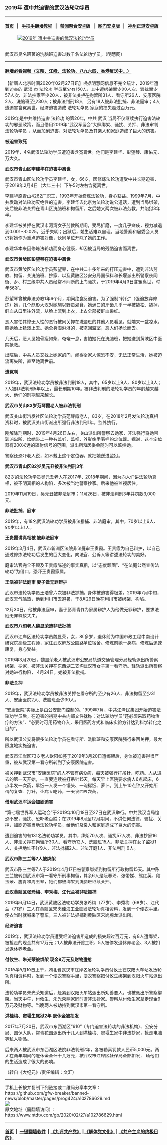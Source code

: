 ### 2019年 遭中共迫害的武汉法轮功学员
------------------------

#### [首页](https://github.com/gfw-breaker/banned-news/blob/master/README.md) &nbsp;&nbsp;|&nbsp;&nbsp; [手把手翻墙教程](https://github.com/gfw-breaker/guides/wiki) &nbsp;&nbsp;|&nbsp;&nbsp; [禁闻聚合安卓版](https://github.com/gfw-breaker/bn-android) &nbsp;&nbsp;|&nbsp;&nbsp; [网门安卓版](https://github.com/oGate2/oGate) &nbsp;&nbsp;|&nbsp;&nbsp; [神州正道安卓版](https://github.com/SzzdOgate/update) 



<div><div class="featured_image">
 <a href="https://i.ntdtv.com/assets/uploads/2020/02/802115d311ae01bcc00c889fe95c386e.jpg" target="_blank">
  <figure>
   <img alt="2019年 遭中共迫害的武汉法轮功学员" src="https://i.ntdtv.com/assets/uploads/2020/02/802115d311ae01bcc00c889fe95c386e-800x450.jpg"/>
  </figure><br/>
 </a>
 <span class="caption">
  武汉市臭名昭著的洗脑班迫害过数千名法轮功学员。（明慧网）
 </span>
</div>
</div><hr/>

#### [翻墙必看视频（文昭、江峰、法轮功、八九六四、香港反送中...）](https://github.com/gfw-breaker/banned-news/blob/master/pages/link3.md)

<div><div class="post_content" itemprop="articleBody">
 <p>
  【新唐人北京时间2020年02月27日讯】根据明慧网信息不完全统计，2019年遭到迫害的
  <ok href="https://www.ntdtv.com/gb/武汉.htm">
   武汉
  </ok>
  市
  <ok href="https://www.ntdtv.com/gb/法轮功.htm">
   法轮功
  </ok>
  学员至少有150人，其中遭绑架至少90人次、骚扰至少57人次、非法抄家至少20人，被非法关押在拘留所31人、看守所26人、安康医院2人、洗脑班至少30人；被非法判刑18人，另有18人被非法批捕、非法庭审；4人遭迫害含冤离世。经济迫害造成
  <ok href="https://www.ntdtv.com/gb/法轮功学员.htm">
   法轮功学员
  </ok>
  家庭的损失超过百万元。
 </p>
 <p>
  2019年是中共维持迫害
  <ok href="https://www.ntdtv.com/gb/法轮功.htm">
   法轮功
  </ok>
  的第20年，中共
  <ok href="https://www.ntdtv.com/gb/武汉.htm">
   武汉
  </ok>
  当局不仅继续执行迫害法轮功的邪恶政策，而且借用2019年“武汉军运会”大肆绑架、骚扰、关押、非法审判
  <ok href="https://www.ntdtv.com/gb/法轮功学员.htm">
   法轮功学员
  </ok>
  ，从而加剧迫害，对法轮功学员及其亲人和家庭造成了巨大的伤害。
 </p>
 <p>
  <strong>
   被迫害致死
  </strong>
 </p>
 <p>
  2019年，4名武汉法轮功学员遭迫害含冤离世。他们是李建华、彭望琴、康佑元、万大久。
 </p>
 <p>
  <strong>
   武汉市青山区李建华在迫害中离世
  </strong>
 </p>
 <p>
  武汉市青山区法轮功学员李建华，女，66岁，因修炼法轮功遭受中共长期迫害，于2019年2月4日（大年三十）下午5时左右含冤离世。
 </p>
 <p>
  李建华原青山4262厂职工，1993年开始修炼法轮功，身心获益。1999年7月，中共发动对法轮功灭绝性的迫害，李建华去北京为法轮功说公道话，遭到当局绑架，先后被非法关押在青山区洗脑班和拘留所。之后她又两次被非法劳教，共陷狱3年半。
 </p>
 <p>
  李建华被关押在武汉市河湾女子劳教所期间，受尽折磨，一度几乎瘫痪，视力减退到0.001～0.025，近乎失明；出狱后，她生活难以自理。当地警察和居委会人员仍将她作为重点迫害对像，伙同单位开除了她的工作。
 </p>
 <p>
  李建华本来因修炼法轮功而身心健康，却因被当局的残酷迫害而离世。
 </p>
 <p>
  <strong>
   武汉市黄陂区彭望琴在迫害中离世
  </strong>
 </p>
 <p>
  武汉市黄陂区法轮功学员彭望琴，在中共二十多年来的打压迫害中，遭到非法劳教、拘留、关洗脑班、抄家、以及黄陂区公安分局国保科和长堰派出所警察伙同街、乡、村三级中共人员经常不间断的上门骚扰，于2019年4月3日含冤离世，时年56岁。
 </p>
 <p>
  彭望琴曾被非法劳教1年6个月，期间绝食反迫害。为了强制“转化”（强迫放弃修炼）她，几个彪形大汉对她施以野蛮灌食。她满口的牙齿几乎一半被撬松、撬掉，鲜血从口里往外流，从脸上流到上衣，上衣全部被鲜血染红。
 </p>
 <p>
  恶人害怕其惨无人性的恶行被同关押在洗脑班的其他人员看见，就端来一盆凉水，照她脸上猛泼上去。她全身湿淋淋的，被拖回监室，恶人们扬长而去。
 </p>
 <p>
  几天后，恶人见她骨瘦如柴、奄奄一息，害怕她死在洗脑班，把她送到黄陂区中医院抢救。
 </p>
 <p>
  出院后，中共人员又找上她家的门，闹得全家人惊恐不安，无法正常生活，她被迫流离失所，直至她离世前。
 </p>
 <p>
  <strong>
   遭冤判
  </strong>
 </p>
 <p>
  2019年，武汉法轮功学员被非法判刑18人，其中，65岁以上9人、80岁以上3人；7人被非法判刑5年以上，最长刑期10年。被非法判刑的法轮功学员的年龄越来越大、他们的刑期越来越长。
 </p>
 <p>
  <strong>
   武汉市关山83岁范琴霞老人被非法判刑
  </strong>
 </p>
 <p>
  武汉关山街汽发社区法轮功学员范琴霞老人，83岁，在2018年2月发法轮功真相资料时，被武汉关山街派出所强行非法判刑1年，监外执行。
 </p>
 <p>
  刚解除刑期时，2019年4月26日左右，关山派出所警察去她家，非法强行将她带到派出所，给她带上一种有监听、监视、外形像手表样的定位器。据说，这个定位器有200米远的辐射信号的范围，派出所和居委会随时可以监控她。
 </p>
 <p>
  警察还恐吓老人说，如不戴上这个定位器，就把她送进监狱。
 </p>
 <p>
  <strong>
   武汉市青山区82岁吴元丑被非法判刑3年
  </strong>
 </p>
 <p>
  82岁的法轮功学员吴元丑老人在2017年、2018年期间，因为向人们讲法轮功真相，被不明真相的人构陷，多次被当地警察抄家。后来他被监视居住。
 </p>
 <p>
  2019年11月19日，吴元丑被非法庭审；11月26日，被非法判刑3年并罚款3,000元。
 </p>
 <p>
  <strong>
   非法批捕、庭审
  </strong>
 </p>
 <p>
  2019年，有18名武汉法轮功学员被非法批捕、非法庭审，其中，70岁以上6人、80岁以上1人。
 </p>
 <p>
  <strong>
   王贵霞讲真相被 被非法庭审
  </strong>
 </p>
 <p>
  2019年3月4日，武汉市新洲区法院非法庭审王贵霞。王贵霞为自己辩护，以自己通过修炼法轮功后发生的巨大变化，向法官、公诉人等讲述法轮功的美好。
 </p>
 <p>
  庭审法官完全不顾及王贵霞陈述的事实真相，以“态度顽固”、“在法庭公然宣传法轮功”为借口，恐吓王贵霞家属。
 </p>
 <p>
  <strong>
   王浩被非法庭审 妻子做无罪辩护
  </strong>
 </p>
 <p>
  武汉市法轮功学员王浩曾六次被非法抓捕，身体被迫害得极差。2019年7月中旬，武汉天气酷热，他到利川市去避暑，于8月29日晚在利川市被绑架、构陷。
 </p>
 <p>
  12月30日，他被非法庭审，妻子彭青青作为家属辩护人为他做无罪辩护，要求法庭无罪释放丈夫。
 </p>
 <p>
  <strong>
   武汉市八旬老人魏显荣遭非法批捕
  </strong>
 </p>
 <p>
  武汉市江岸区法轮功学员魏显荣，女，80多岁，退休前为中国市政工程中南设计研究院高级工程师，家住武汉解放公园路单位宿舍。修炼前她一身病，修炼后迅速康复，身心受益。
 </p>
 <p>
  2019年3月20日，魏显荣老人被武汉市公安局轨道交通管理分局轻轨派出所警察绑架、抄家，被非法关押在东西湖二支沟武汉市女子第一看守所。轻轨派出所警察对她进行构陷， 4月24日，她被非法批捕。
 </p>
 <p>
  <strong>
   非法关押
  </strong>
 </p>
 <p>
  2019年，武汉法轮功学员被非法关押在看守所的至少有26人、非法拘留至少31人、安康医院2人、洗脑班至少30人。
 </p>
 <p>
  “安康医院”实际上是由公安部门控制的。1999年7月，中共江泽民集团开始迫害法轮功学员后，在迫害的初期中共内部文件就称：对法轮功学员“还必须采取药物治疗的方法”、“必要时可用药物介入，采用医药方式和临床实验方针达到科学转化之目的”。
 </p>
 <p>
  所以武汉公安将很多法轮功学员在看守所、洗脑班和安康医院强行来回关押，最大限度地实施迫害。
 </p>
 <p>
  武汉市江岸区73岁老人欧阳如芸于2019年3月20日遭绑架后，身体被迫害得很严重，被从武汉第一看守所转到了安康医院迫害。
 </p>
 <p>
  被关押到武汉市“安康医院”的人不管有病没病，每天被强行打吊针、吃药。人从进去的第一天开始，一直要连续被打吊针15天。每天早上医院要求病人6点起床，6点半发一次药，早饭一人发一个馒头、一碗稀饭、萝卜。到上午10点钟又开始所谓的复查、打针，让病人吃药，一天发四五次药。
 </p>
 <p>
  <strong>
   借用武汉军运会加剧迫害
  </strong>
 </p>
 <p>
  “第七届世界军人运动会”于2019年10月18日至27日在武汉举行。中共武汉当局惶恐不安，骚扰、恐吓老百姓；在2019年8月至12月期间，不讲任何法律，骚扰、关押，加剧迫害当地法轮功学员，给他们及亲人和家庭造成了巨大的伤害。
 </p>
 <p>
  遭到迫害的有131名法轮功学员，其中，绑架70人次、骚扰57人次、非法抄家16人、非法关押在拘留所30人、看守所12人、洗脑班15人、非法关押在女子监狱1人，关押地址不详9人，非法批捕2人、非法开庭1人、非法判刑 6人。
 </p>
 <p>
  <strong>
   武汉市陈三兰等7人被绑架
  </strong>
 </p>
 <p>
  武汉市陈三兰等7人于2019年4月17日被警察绑架到拘留所行政拘留15天。其中陈三兰被转到武汉市第一看守所刑事拘留，其余6人是阮春玲、张带娣、熊红英、段玉荣、施青和周玉琴，她们都被绑架到洗脑班继续关押。
 </p>
 <p>
  <strong>
   武汉黄陂区张玲梅、李秀梅、江代兰被非法抓捕
  </strong>
 </p>
 <p>
  2019年6月14日，武汉黄陂区法轮功学员张玲梅（77岁）、李秀梅（68岁）、江代兰（71岁）三人在黄陂区宋岗佳海工业园发法轮功真相资料，发到一个便衣手里。便衣当时就喊来了警车，三人被非法抓捕到黄陂区宋岗腾龙派出所。
 </p>
 <p>
  <strong>
   经济迫害
  </strong>
 </p>
 <p>
  2019年，武汉法轮功学员遭受经济迫害所造成的损失超过百万元，有8人遭绑架，被抢走的现金共有17万元；1人被非法开除工职、5人被停发退休养老金、3人被扣发退休养老金。
 </p>
 <p>
  <strong>
   付攸生、朱光荣被绑架 现金9万元及财物遭抢
  </strong>
 </p>
 <p>
  2019年9月10日上午，湖北省武汉市江岸区法轮功学员付攸生在汉阳火车站发法轮功真相资料时，发到一个便衣警察手里，便衣警察把付攸生绑架到汉阳火车站派出所。
 </p>
 <p>
  法轮功学员朱光荣知道后，赶紧到汉阳火车站派出所劝善要人，也被派出所警察绑架。当天中午，付攸生、朱光荣两家同时遭非法抄家。警察从付攸生家拿走现金9万元及财物等。当晚两人被劫持到武汉市第一看守所。
 </p>
 <p>
  <strong>
   洪桂梅、窦堰生冤狱2年 退休金被扣发
  </strong>
 </p>
 <p>
  2017年7月20日，武汉市东西湖区“610”（专门迫害法轮功的非法机构）、公安分局、国保大队，常青花园派出所十几人到洪桂梅、窦堰生家中非法抄家，抢走电脑等私人物品。
 </p>
 <p>
  后来两人被武汉市东西湖区法院非法判刑2年，各被勒索罚款人民币5,000元。两人在两年期间的退休金合计十几万元，被武汉市江岸区社保局全部扣发， 给他们的生活造成了很大的影响。
 </p>
 <p>
  （转自《大纪元》/责任编辑：文汇）
 </p>
 <div class="single_ad">
 </div>
</div>
</div>
<hr/>
手机上长按并复制下列链接或二维码分享本文章：<br/>
https://github.com/gfw-breaker/banned-news/blob/master/pages/prog424/a102786629.md <br/>
<a href='https://github.com/gfw-breaker/banned-news/blob/master/pages/prog424/a102786629.md'><img src='https://github.com/gfw-breaker/banned-news/blob/master/pages/prog424/a102786629.md.png'/></a> <br/>
原文地址（需翻墙访问）：https://www.ntdtv.com/gb/2020/02/27/a102786629.html


------------------------
#### [首页](https://github.com/gfw-breaker/banned-news/blob/master/README.md) &nbsp;|&nbsp; [一键翻墙软件](https://github.com/gfw-breaker/nogfw/blob/master/README.md) &nbsp;| [《九评共产党》](https://github.com/gfw-breaker/9ping.md/blob/master/README.md#九评之一评共产党是什么) | [《解体党文化》](https://github.com/gfw-breaker/jtdwh.md/blob/master/README.md) | [《共产主义的终极目的》](https://github.com/gfw-breaker/gczydzjmd.md/blob/master/README.md)


<img src='http://gfw-breaker.win/banned-news/pages/prog424/a102786629.md' width='0px' height='0px'/>